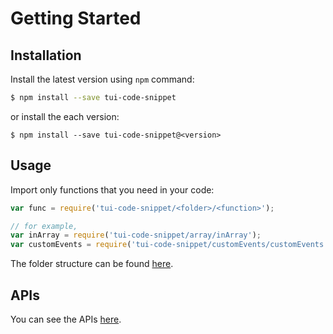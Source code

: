 # Getting Started

## Installation

Install the latest version using `npm` command:

``` sh
$ npm install --save tui-code-snippet
```

or install the each version:

```
$ npm install --save tui-code-snippet@<version>
```

## Usage

Import only functions that you need in your code:

```javascript
var func = require('tui-code-snippet/<folder>/<function>');

// for example,
var inArray = require('tui-code-snippet/array/inArray');
var customEvents = require('tui-code-snippet/customEvents/customEvents');
```

The folder structure can be found [here](https://github.com/nhn/tui.code-snippet/tree/production).

## APIs

You can see the APIs [here](https://nhn.github.io/tui.code-snippet/latest/).
